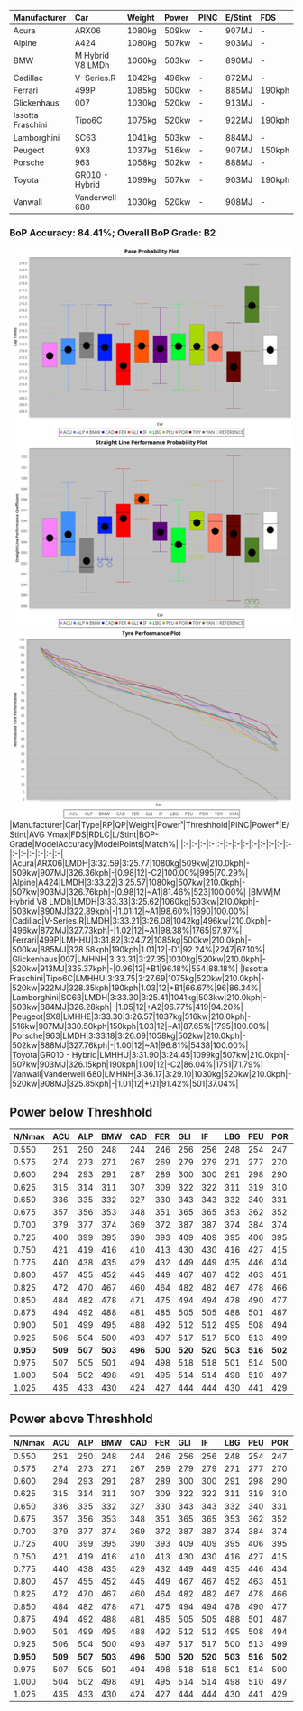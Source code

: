 |Manufacturer|Car|Weight|Power|PINC|E/Stint|FDS|
|:-|:-|:-|:-|:-|:-|:-|
|Acura|ARX06|1080kg|509kw|-|907MJ|-|
|Alpine|A424|1080kg|507kw|-|903MJ|-|
|BMW|M Hybrid V8 LMDh|1060kg|503kw|-|890MJ|-|
|Cadillac|V-Series.R|1042kg|496kw|-|872MJ|-|
|Ferrari|499P|1085kg|500kw|-|885MJ|190kph|
|Glickenhaus|007|1030kg|520kw|-|913MJ|-|
|Issotta Fraschini|Tipo6C|1075kg|520kw|-|922MJ|190kph|
|Lamborghini|SC63|1041kg|503kw|-|884MJ|-|
|Peugeot|9X8|1037kg|516kw|-|907MJ|150kph|
|Porsche|963|1058kg|502kw|-|888MJ|-|
|Toyota|GR010 - Hybrid|1099kg|507kw|-|903MJ|190kph|
|Vanwall|Vanderwell 680|1030kg|520kw|-|908MJ|-|

### BoP Accuracy: 84.41%; Overall BoP Grade: B2
![PACECHART](./IMG/ACOMETHOD.png)
![STRAIGHTLINEPERFORMANCECHART](./IMG/ACOMETHOD_sp.png)
![TYREPERFORMANCECHART](./IMG/ACOMETHOD_tw.png)
|Manufacturer|Car|Type|RP|QP|Weight|Power¹|Threshhold|PINC|Power²|E/Stint|AVG Vmax|FDS|RDLC|L/Stint|BOP-Grade|ModelAccuracy|ModelPoints|Match%|
|:-|:-|:-|:-|:-|:-|:-|:-|:-|:-|:-|:-|:-|:-|:-|:-|:-|:-|:-|
|Acura|ARX06|LMDH|3:32.59|3:25.77|1080kg|509kw|210.0kph|-|509kw|907MJ|326.36kph|-|0.98|12|-C2|100.00%|995|70.29%|
|Alpine|A424|LMDH|3:33.22|3:25.57|1080kg|507kw|210.0kph|-|507kw|903MJ|326.76kph|-|0.98|12|~A1|81.46%|523|100.00%|
|BMW|M Hybrid V8 LMDh|LMDH|3:33.33|3:25.62|1060kg|503kw|210.0kph|-|503kw|890MJ|322.89kph|-|1.01|12|~A1|98.60%|1690|100.00%|
|Cadillac|V-Series.R|LMDH|3:33.21|3:26.08|1042kg|496kw|210.0kph|-|496kw|872MJ|327.73kph|-|1.02|12|~A1|98.38%|1765|97.97%|
|Ferrari|499P|LMHHU|3:31.82|3:24.72|1085kg|500kw|210.0kph|-|500kw|885MJ|328.58kph|190kph|1.01|12|-D1|92.24%|2247|67.10%|
|Glickenhaus|007|LMHNH|3:33.31|3:27.35|1030kg|520kw|210.0kph|-|520kw|913MJ|335.37kph|-|0.96|12|+B1|96.18%|554|88.18%|
|Issotta Fraschini|Tipo6C|LMHHU|3:33.75|3:27.69|1075kg|520kw|210.0kph|-|520kw|922MJ|328.35kph|190kph|1.03|12|+B1|66.67%|96|86.34%|
|Lamborghini|SC63|LMDH|3:33.30|3:25.41|1041kg|503kw|210.0kph|-|503kw|884MJ|326.28kph|-|1.05|12|+A2|96.77%|419|94.20%|
|Peugeot|9X8|LMHHE|3:33.30|3:26.57|1037kg|516kw|210.0kph|-|516kw|907MJ|330.50kph|150kph|1.03|12|~A1|87.65%|1795|100.00%|
|Porsche|963|LMDH|3:33.18|3:26.09|1058kg|502kw|210.0kph|-|502kw|888MJ|327.76kph|-|1.00|12|~A1|96.81%|5438|100.00%|
|Toyota|GR010 - Hybrid|LMHHU|3:31.90|3:24.45|1099kg|507kw|210.0kph|-|507kw|903MJ|326.15kph|190kph|1.00|12|-C2|86.04%|1751|71.79%|
|Vanwall|Vanderwell 680|LMHNH|3:36.17|3:29.10|1030kg|520kw|210.0kph|-|520kw|908MJ|325.85kph|-|1.01|12|+Ω1|91.42%|501|37.04%|

## Power below Threshhold
|N/Nmax|ACU|ALP|BMW|CAD|FER|GLI|IF|LBG|PEU|POR|TOY|VAN|
|:-|:-|:-|:-|:-|:-|:-|:-|:-|:-|:-|:-|:-|
|0.550|251|250|248|244|246|256|256|248|254|247|250|256|
|0.575|274|273|271|267|269|279|279|271|277|270|273|279|
|0.600|294|293|291|287|289|300|300|291|298|290|293|300|
|0.625|315|314|311|307|309|322|322|311|319|310|314|322|
|0.650|336|335|332|327|330|343|343|332|340|331|335|343|
|0.675|357|356|353|348|351|365|365|353|362|352|356|365|
|0.700|379|377|374|369|372|387|387|374|384|374|377|387|
|0.725|400|399|395|390|393|409|409|395|406|395|399|409|
|0.750|421|419|416|410|413|430|430|416|427|415|419|430|
|0.775|440|438|435|429|432|449|449|435|446|434|438|449|
|0.800|457|455|452|445|449|467|467|452|463|451|455|467|
|0.825|472|470|467|460|464|482|482|467|478|466|470|482|
|0.850|484|482|478|471|475|494|494|478|490|477|482|494|
|0.875|494|492|488|481|485|505|505|488|501|487|492|505|
|0.900|501|499|495|488|492|512|512|495|508|494|499|512|
|0.925|506|504|500|493|497|517|517|500|513|499|504|517|
|**0.950**|**509**|**507**|**503**|**496**|**500**|**520**|**520**|**503**|**516**|**502**|**507**|**520**|
|0.975|507|505|501|494|498|518|518|501|514|500|505|518|
|1.000|504|502|498|491|495|514|514|498|510|497|502|514|
|1.025|435|433|430|424|427|444|444|430|441|429|433|444|

## Power above Threshhold
|N/Nmax|ACU|ALP|BMW|CAD|FER|GLI|IF|LBG|PEU|POR|TOY|VAN|
|:-|:-|:-|:-|:-|:-|:-|:-|:-|:-|:-|:-|:-|
|0.550|251|250|248|244|246|256|256|248|254|247|250|256|
|0.575|274|273|271|267|269|279|279|271|277|270|273|279|
|0.600|294|293|291|287|289|300|300|291|298|290|293|300|
|0.625|315|314|311|307|309|322|322|311|319|310|314|322|
|0.650|336|335|332|327|330|343|343|332|340|331|335|343|
|0.675|357|356|353|348|351|365|365|353|362|352|356|365|
|0.700|379|377|374|369|372|387|387|374|384|374|377|387|
|0.725|400|399|395|390|393|409|409|395|406|395|399|409|
|0.750|421|419|416|410|413|430|430|416|427|415|419|430|
|0.775|440|438|435|429|432|449|449|435|446|434|438|449|
|0.800|457|455|452|445|449|467|467|452|463|451|455|467|
|0.825|472|470|467|460|464|482|482|467|478|466|470|482|
|0.850|484|482|478|471|475|494|494|478|490|477|482|494|
|0.875|494|492|488|481|485|505|505|488|501|487|492|505|
|0.900|501|499|495|488|492|512|512|495|508|494|499|512|
|0.925|506|504|500|493|497|517|517|500|513|499|504|517|
|**0.950**|**509**|**507**|**503**|**496**|**500**|**520**|**520**|**503**|**516**|**502**|**507**|**520**|
|0.975|507|505|501|494|498|518|518|501|514|500|505|518|
|1.000|504|502|498|491|495|514|514|498|510|497|502|514|
|1.025|435|433|430|424|427|444|444|430|441|429|433|444|
